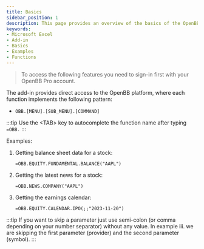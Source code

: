 ```yaml
---
title: Basics
sidebar_position: 1
description: This page provides an overview of the basics of the OpenBB add-in for Microsoft Excel. It covers the basic usage of the add-in and the available functions.
keywords:
- Microsoft Excel
- Add-in
- Basics
- Examples
- Functions
---
```


> To access the following features you need to sign-in first with your OpenBB Pro account.

The add-in provides direct access to the OpenBB platform, where each function implements the following pattern:

- `OBB.[MENU].[SUB_MENU].[COMMAND]`

:::tip
Use the <TAB\> key to autocomplete the function name after typing `=OBB.`
:::

Examples:

1. Getting balance sheet data for a stock:

    ```excel
    =OBB.EQUITY.FUNDAMENTAL.BALANCE("AAPL")
    ```

2. Getting the latest news for a stock:

    ```excel
    =OBB.NEWS.COMPANY("AAPL")
    ```

3. Getting the earnings calendar:

    ```excel
    =OBB.EQUITY.CALENDAR.IPO(;;"2023-11-20")
    ```

:::tip
If you want to skip a parameter just use semi-colon (or comma depending on your number separator) without any value. In example iii. we are skipping the first parameter (provider) and the second parameter (symbol).
:::
